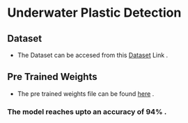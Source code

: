 # Underwater Plastic Detection

## Dataset
- The Dataset can be accesed from this [Dataset](https://drive.google.com/drive/folders/1wNM3_nTckGAJuBbR6G2JqP8Yi5tFfQ5c?usp=share_link) Link .

## Pre Trained Weights
- The pre trained weights file can be found [here](https://drive.google.com/file/d/1Kod6wk6HyxlqPiFAf_WWrxwnf1nzCxu2/view?usp=share_link) .

### The model reaches upto an accuracy of 94% .
